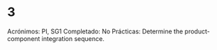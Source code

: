 # 3

Acrónimos: PI, SG1
Completado: No
Prácticas: Determine the product-component integration sequence.